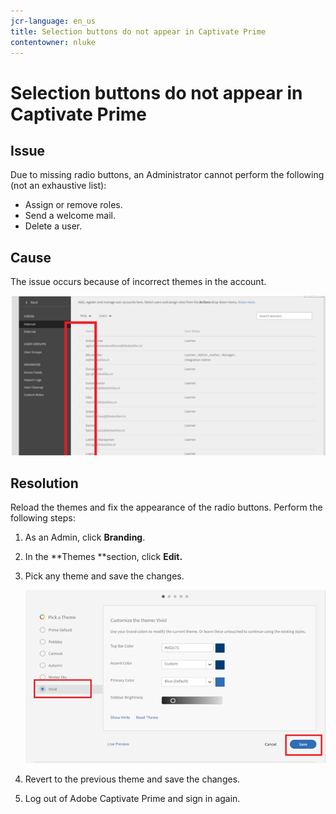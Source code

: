 ```yaml
---
jcr-language: en_us
title: Selection buttons do not appear in Captivate Prime
contentowner: nluke
---
```



# Selection buttons do not appear in Captivate Prime

## **Issue**

Due to missing radio buttons, an Administrator  cannot perform the following (not an exhaustive list):

* Assign or remove roles.
* Send a welcome mail.
* Delete a user.

## **Cause**

The issue occurs because of incorrect themes in the account.

![](assets/radio-buttons.png)

## **Resolution**

Reload the themes and fix the appearance of the radio buttons. Perform the following steps:

1. As an Admin, click **Branding**.
1. In the **Themes **section, click **Edit.**
1. Pick any theme and save the changes.

   ![](assets/set-themes.png)

1. Revert to the previous theme and save the changes.
1. Log out of Adobe Captivate Prime and sign in again. 

